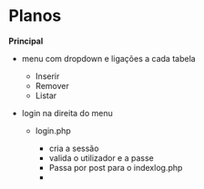 # Planos

__Principal__

- menu com dropdown e ligações a cada tabela

  - Inserir
  - Remover
  - Listar

- login na direita do menu

  - login.php

    - cria a sessão
    - valida o utilizador e a passe
    - Passa por post para o indexlog.php
    - 
